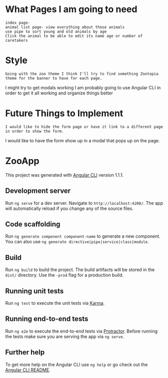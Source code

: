 # What Pages I am going to need
	index page- 
	animal list page- view everything about those animals 
	use pipe to sort young and old animals by age
	Click the animal to be able to edit its name age or number of caretakers
	
# Style
	Going with the zoo theme I think I'll try to find something Zootopia theme for the banner to have for each page.
  I might try to get modals working
  I am probably going to use Angular CLI in order to get it all working and organize things better

# Future Things to Implement
	I would like to hide the form page or have it link to a different page in order to show the form.
  I would like to have the form show up in a modal that pops up on the page. 

# ZooApp

This project was generated with [Angular CLI](https://github.com/angular/angular-cli) version 1.1.1.

## Development server

Run `ng serve` for a dev server. Navigate to `http://localhost:4200/`. The app will automatically reload if you change any of the source files.

## Code scaffolding

Run `ng generate component component-name` to generate a new component. You can also use `ng generate directive|pipe|service|class|module`.

## Build

Run `ng build` to build the project. The build artifacts will be stored in the `dist/` directory. Use the `-prod` flag for a production build.

## Running unit tests

Run `ng test` to execute the unit tests via [Karma](https://karma-runner.github.io).

## Running end-to-end tests

Run `ng e2e` to execute the end-to-end tests via [Protractor](http://www.protractortest.org/).
Before running the tests make sure you are serving the app via `ng serve`.

## Further help

To get more help on the Angular CLI use `ng help` or go check out the [Angular CLI README](https://github.com/angular/angular-cli/blob/master/README.md).
